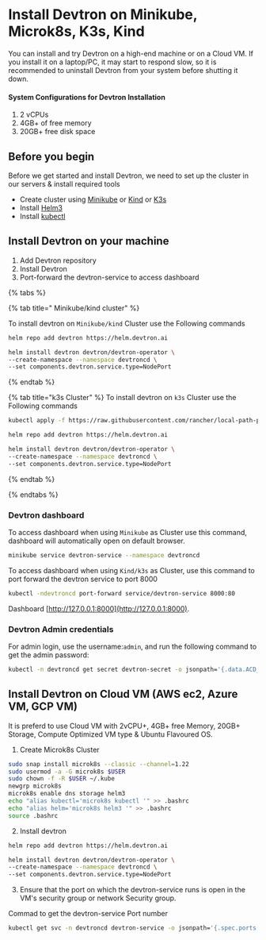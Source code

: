 # Install Devtron on Minikube, Microk8s, K3s, Kind
You can install and try Devtron on a high-end machine or on a Cloud VM. If you install it on a laptop/PC, it may start to respond slow, so it is recommended to uninstall Devtron from your system before shutting it down.

#### System Configurations for Devtron Installation
1. 2 vCPUs
2. 4GB+ of free memory
3. 20GB+ free disk space

## Before you begin
Before we get started and install Devtron, we need to set up the cluster in our servers & install required tools
 * Create cluster using [Minikube](https://minikube.sigs.k8s.io/docs/start/) or [Kind](https://kind.sigs.k8s.io/docs/user/quick-start/) or [K3s](https://rancher.com/docs/k3s/latest/en/installation/)
 * Install [Helm3](https://helm.sh/docs/intro/install/)
 * Install [kubectl](https://kubernetes.io/docs/tasks/tools/)


## Install Devtron on your machine
1. Add Devtron repository
2. Install Devtron 
3. Port-forward the devtron-service to access dashboard

{% tabs %}

{% tab title=" Minikube/kind cluster" %}

 To install devtron on ``Minikube/kind`` Cluster use the Following commands
```bash
helm repo add devtron https://helm.devtron.ai

helm install devtron devtron/devtron-operator \
--create-namespace --namespace devtroncd \
--set components.devtron.service.type=NodePort 

```
{% endtab %}

{% tab title="k3s Cluster" %}
To install devtron on ``k3s`` Cluster use the Following commands
```bash
kubectl apply -f https://raw.githubusercontent.com/rancher/local-path-provisioner/master/deploy/local-path-storage.yaml

helm repo add devtron https://helm.devtron.ai

helm install devtron devtron/devtron-operator \
--create-namespace --namespace devtroncd \
--set components.devtron.service.type=NodePort

```
{% endtab %}

{% endtabs %}
 
### Devtron dashboard

To access dashboard when using ``Minikube`` as Cluster use this command, dashboard will automatically open on default browser.

```bash
minikube service devtron-service --namespace devtroncd
```

To access dashboard when using ``Kind/k3s`` as Cluster, use this command to port forward the devtron service to port 8000  
```bash
kubectl -ndevtroncd port-forward service/devtron-service 8000:80
```
Dashboard [http://127.0.0.1:8000](http://127.0.0.1:8000).

### Devtron Admin credentials

For admin login, use the username:`admin`, and run the following command to get the admin password:

```bash
kubectl -n devtroncd get secret devtron-secret -o jsonpath='{.data.ACD_PASSWORD}' | base64 -d
```

## Install Devtron on Cloud VM (AWS ec2, Azure VM, GCP VM)
It is preferd to use Cloud VM with 2vCPU+, 4GB+ free Memory, 20GB+ Storage, Compute Optimized VM type & Ubuntu Flavoured OS.
 1. Create Microk8s Cluster
```bash
sudo snap install microk8s --classic --channel=1.22
sudo usermod -a -G microk8s $USER
sudo chown -f -R $USER ~/.kube
newgrp microk8s
microk8s enable dns storage helm3
echo "alias kubectl='microk8s kubectl '" >> .bashrc
echo "alias helm='microk8s helm3 '" >> .bashrc
source .bashrc
```


2. Install devtron
```bash
helm repo add devtron https://helm.devtron.ai

helm install devtron devtron/devtron-operator \
--create-namespace --namespace devtroncd \
--set components.devtron.service.type=NodePort 

```
3. Ensure that the port on which the devtron-service runs is open in the VM's security group or network Security group.

Commad to get the devtron-service Port number
```bash
kubectl get svc -n devtroncd devtron-service -o jsonpath='{.spec.ports[0].nodePort}'
```
